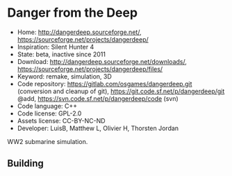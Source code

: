 # Danger from the Deep

- Home: http://dangerdeep.sourceforge.net/, https://sourceforge.net/projects/dangerdeep/
- Inspiration: Silent Hunter 4
- State: beta, inactive since 2011
- Download: http://dangerdeep.sourceforge.net/downloads/, https://sourceforge.net/projects/dangerdeep/files/
- Keyword: remake, simulation, 3D
- Code repository: https://gitlab.com/osgames/dangerdeep.git (conversion and cleanup of git), https://git.code.sf.net/p/dangerdeep/git @add, https://svn.code.sf.net/p/dangerdeep/code (svn)
- Code language: C++
- Code license: GPL-2.0
- Assets license: CC-BY-NC-ND
- Developer: LuisB, Matthew L, Olivier H, Thorsten Jordan

WW2 submarine simulation.

## Building
